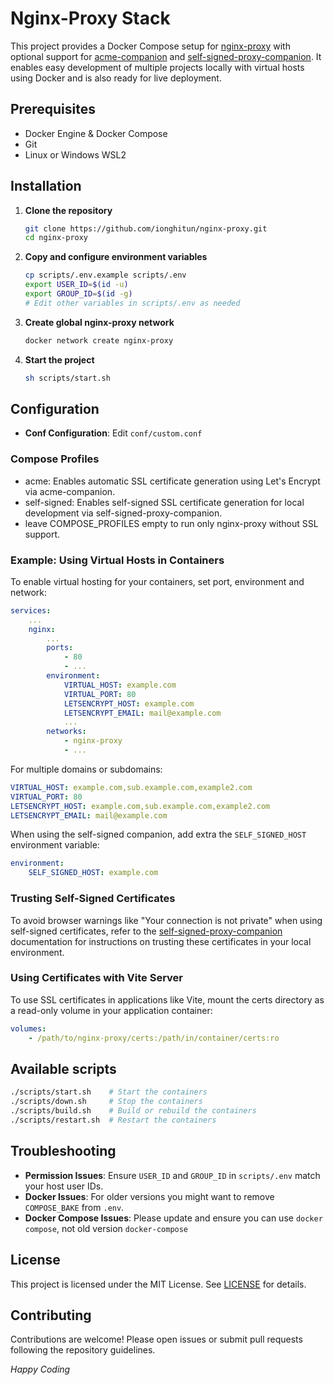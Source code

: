 # Nginx-Proxy Stack

This project provides a Docker Compose setup for [nginx-proxy](https://github.com/nginx-proxy/nginx-proxy) with optional support for [acme-companion](https://github.com/nginx-proxy/acme-companion) and [self-signed-proxy-companion](https://github.com/sebastienheyd/docker-self-signed-proxy-companion). It enables easy development of multiple
projects locally with virtual hosts using Docker and is also ready for live deployment.

## Prerequisites

- Docker Engine & Docker Compose
- Git
- Linux or Windows WSL2

## Installation

1. **Clone the repository**
   ```bash
   git clone https://github.com/ionghitun/nginx-proxy.git
   cd nginx-proxy
   ```
2. **Copy and configure environment variables**
   ```bash
   cp scripts/.env.example scripts/.env
   export USER_ID=$(id -u)
   export GROUP_ID=$(id -g)
   # Edit other variables in scripts/.env as needed
   ```
3. **Create global nginx-proxy network**
   ```bash
   docker network create nginx-proxy
   ```
4. **Start the project**
   ```bash
   sh scripts/start.sh
   ```

## Configuration

- **Conf Configuration**: Edit `conf/custom.conf`

### Compose Profiles

- acme: Enables automatic SSL certificate generation using Let's Encrypt via acme-companion.
- self-signed: Enables self-signed SSL certificate generation for local development via self-signed-proxy-companion.
- leave COMPOSE_PROFILES empty to run only nginx-proxy without SSL support.

### Example: Using Virtual Hosts in Containers

To enable virtual hosting for your containers, set port, environment and network:

```yaml
services:
    ...
    nginx:
        ...
        ports:
            - 80
            - ...
        environment:
            VIRTUAL_HOST: example.com
            VIRTUAL_PORT: 80
            LETSENCRYPT_HOST: example.com
            LETSENCRYPT_EMAIL: mail@example.com
            ...
        networks:
            - nginx-proxy
            - ...
```

For multiple domains or subdomains:

```yaml
VIRTUAL_HOST: example.com,sub.example.com,example2.com
VIRTUAL_PORT: 80
LETSENCRYPT_HOST: example.com,sub.example.com,example2.com
LETSENCRYPT_EMAIL: mail@example.com
```

When using the self-signed companion, add extra the `SELF_SIGNED_HOST` environment variable:

```yaml
environment:
    SELF_SIGNED_HOST: example.com
```

### Trusting Self-Signed Certificates

To avoid browser warnings like "Your connection is not private" when using self-signed certificates, refer to
the [self-signed-proxy-companion](https://github.com/sebastienheyd/docker-self-signed-proxy-companion) documentation for instructions on trusting these certificates in your local
environment.

### Using Certificates with Vite Server

To use SSL certificates in applications like Vite, mount the certs directory as a read-only volume in your application container:

```yaml
volumes:
    - /path/to/nginx-proxy/certs:/path/in/container/certs:ro
```

## Available scripts

```bash
./scripts/start.sh    # Start the containers
./scripts/down.sh     # Stop the containers
./scripts/build.sh    # Build or rebuild the containers
./scripts/restart.sh  # Restart the containers
```

## Troubleshooting

- **Permission Issues**: Ensure `USER_ID` and `GROUP_ID` in `scripts/.env` match your host user IDs.
- **Docker Issues**: For older versions you might want to remove `COMPOSE_BAKE` from `.env`.
- **Docker Compose Issues**: Please update and ensure you can use `docker compose`, not old version `docker-compose`

## License

This project is licensed under the MIT License. See [LICENSE](LICENSE) for details.

## Contributing

Contributions are welcome! Please open issues or submit pull requests following the repository guidelines.

_Happy Coding_
